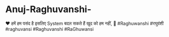 # Anuj-Raghuvanshi-
❤️ हमें हम पसंद है इसलिए System बदल सकते हैं                 खुद को हम नहीं, 💝  #Raghuwanshi  #रघुवंशी  #raghuvansi  #Raghuvanshi  #RaGhuwansi
